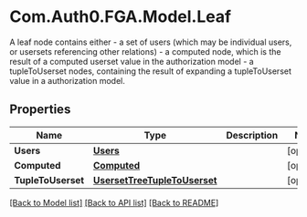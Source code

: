 # Com.Auth0.FGA.Model.Leaf
A leaf node contains either  - a set of users (which may be individual users, or usersets   referencing other relations) - a computed node, which is the result of a computed userset   value in the authorization model - a tupleToUserset nodes, containing the result of expanding   a tupleToUserset value in a authorization model.

## Properties

Name | Type | Description | Notes
------------ | ------------- | ------------- | -------------
**Users** | [**Users**](Users.md) |  | [optional] 
**Computed** | [**Computed**](Computed.md) |  | [optional] 
**TupleToUserset** | [**UsersetTreeTupleToUserset**](UsersetTreeTupleToUserset.md) |  | [optional] 

[[Back to Model list]](../README.md#models) [[Back to API list]](../README.md#api-endpoints) [[Back to README]](../README.md)

